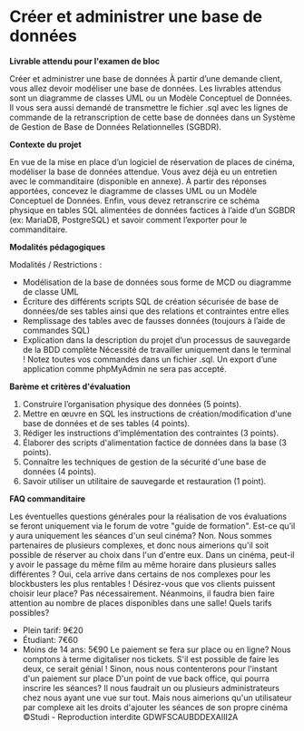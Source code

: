 # Créer et administrer une base de données

**Livrable attendu pour l'examen de bloc**

Créer et administrer une base de données
À partir d’une demande client, vous allez devoir modéliser une base de données.
Les livrables attendus sont un diagramme de classes UML ou un Modèle Conceptuel de Données.
Il vous sera aussi demandé de transmettre le fichier .sql avec les lignes de commande de la retranscription
de cette base de données dans un Système de Gestion de Base de Données Relationnelles (SGBDR).

**Contexte du projet**

En vue de la mise en place d’un logiciel de réservation de places de cinéma, modéliser la base de données
attendue.
Vous avez déjà eu un entretien avec le commanditaire (disponible en annexe). À partir des réponses
apportées, concevez le diagramme de classes UML ou un Modèle Conceptuel de Données.
Enfin, vous devez retranscrire ce schéma physique en tables SQL alimentées de données factices à l’aide
d’un SGBDR (ex: MariaDB, PostgreSQL) et savoir comment l’exporter pour le commanditaire.

**Modalités pédagogiques**

Modalités / Restrictions :
- Modélisation de la base de données sous forme de MCD ou diagramme de classe UML
- Écriture des différents scripts SQL de création sécurisée de base de données/de ses tables ainsi
  que des relations et contraintes entre elles
- Remplissage des tables avec de fausses données (toujours à l’aide de commandes SQL)
- Explication dans la description du projet d’un processus de sauvegarde de la BDD complète
  Nécessité de travailler uniquement dans le terminal !
  Notez toutes vos commandes dans un fichier .sql. Un export d’une application comme phpMyAdmin ne
  sera pas accepté.

**Barème et critères d'évaluation**

1. Construire l’organisation physique des données (5 points).
2. Mettre en œuvre en SQL les instructions de création/modification d'une base de données et de ses
   tables (4 points).
3. Rédiger les instructions d'implémentation des contraintes (3 points).
4. Élaborer des scripts d'alimentation factice de données dans la base (3 points).
5. Connaître les techniques de gestion de la sécurité d'une base de données (4 points).
6. Savoir utiliser un utilitaire de sauvegarde et restauration (1 point).

**FAQ commanditaire**

Les éventuelles questions générales pour la réalisation de vos évaluations se feront
uniquement via le forum de votre "guide de formation".
Est-ce qu’il y aura uniquement les séances d'un seul cinéma?
Non. Nous sommes partenaires de plusieurs complexes, et donc nous aimerions qu'il soit possible de
réserver au choix dans l'un d'entre eux.
Dans un cinéma, peut-il y avoir le passage du même film au même horaire dans plusieurs salles
différentes ?
Oui, cela arrive dans certains de nos complexes pour les blockbusters les plus rentables !
Désirez-vous que vos clients puissent choisir leur place?
Pas nécessairement. Néanmoins, il faudra bien faire attention au nombre de places disponibles dans une
salle!
Quels tarifs possibles?
- Plein tarif: 9€20
- Étudiant: 7€60
- Moins de 14 ans: 5€90
Le paiement se fera sur place ou en ligne?
Nous comptons à terme digitaliser nos tickets. S'il est possible de faire les deux, ce serait génial ! Sinon,
nous nous contenterons pour l'instant d'un paiement sur place
D'un point de vue back office, qui pourra inscrire les séances?
Il nous faudrait un ou plusieurs administrateurs chez nous ayant une vue sur tout. Mais nous aimerions
qu'un utilisateur par complexe ait les droits d'ajouter les séances de son propre cinéma
©Studi - Reproduction interdite GDWFSCAUBDDEXAIII2A
